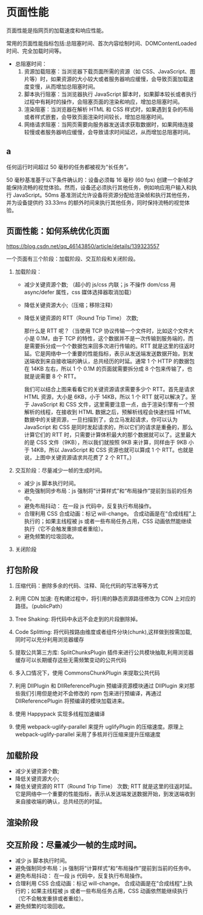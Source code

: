 # 页面性能

页面性能是指网页的加载速度和响应性能。

常用的页面性能指标包括:总阻塞时间、首次内容绘制时间、DOMContentLoaded 时间、完全加载时间等。

- 总阻塞时间：
  1. 资源加载阻塞：当浏览器下载页面所需的资源（如 CSS、JavaScript、图片等）时，如果资源的大小较大或者服务器响应缓慢，会导致页面加载速度变慢，从而增加总阻塞时间。
  2. 脚本执行阻塞：当浏览器执行 JavaScript 脚本时，如果脚本较长或者执行过程中有耗时的操作，会阻塞页面的渲染和响应，增加总阻塞时间。
  3. 渲染阻塞：当浏览器在解析 HTML 和 CSS 样式时，如果遇到复杂的布局或者样式嵌套，会导致页面渲染时间较长，增加总阻塞时间。
  4. 网络请求阻塞：当网页需要向服务器发送请求获取数据时，如果网络连接较慢或者服务器响应缓慢，会导致请求时间延迟，从而增加总阻塞时间。

## a

任何运行时间超过 50 毫秒的任务都被视为“长任务”。

50 毫秒基准基于以下条件确认的：设备必须每 16 毫秒 (60 fps) 创建一个新帧才能保持流畅的视觉体验。然而，设备还必须执行其他任务，例如响应用户输入和执行 JavaScript。50ms 基准测试允许设备将资源分配给渲染帧和执行其他任务，并为设备提供约 33.33ms 的额外时间来执行其他任务，同时保持流畅的视觉体验。

## 页面性能：如何系统优化页面

https://blog.csdn.net/qq_46143850/article/details/139323557

一个页面有三个阶段：加载阶段、交互阶段和关闭阶段。

1. 加载阶段：

   - 减少关键资源个数; （超小的 js/css 内联；js 不操作 dom/css 用 async/defer 属性，css 媒体选择器取消加载）
   - 降低关键资源大小;（压缩；移除注释）
   - 降低关键资源的 RTT（Round Trip Time） 次数;

     那什么是 RTT 呢？（当使用 TCP 协议传输一个文件时，比如这个文件大小是 0.1M，由于 TCP 的特性，这个数据并不是一次传输到服务端的，而是需要拆分成一个个数据包来回多次进行传输的。RTT 就是这里的往返时延。它是网络中一个重要的性能指标，表示从发送端发送数据开始，到发送端收到来自接收端的确认，总共经历的时延。通常 1 个 HTTP 的数据包在 14KB 左右，所以 1 个 0.1M 的页面就需要拆分成 8 个包来传输了，也就是说需要 8 个 RTT。

     我们可以结合上图来看看它的关键资源请求需要多少个 RTT。首先是请求 HTML 资源，大小是 6KB，小于 14KB，所以 1 个 RTT 就可以解决了。至于 JavaScript 和 CSS 文件，这里需要注意一点，由于渲染引擎有一个预解析的线程，在接收到 HTML 数据之后，预解析线程会快速扫描 HTML 数据中的关键资源，一旦扫描到了，会立马发起请求，你可以认为 JavaScript 和 CSS 是同时发起请求的，所以它们的请求是重叠的，那么计算它们的 RTT 时，只需要计算体积最大的那个数据就可以了。这里最大的是 CSS 文件（9KB），所以我们就按照 9KB 来计算，同样由于 9KB 小于 14KB，所以 JavaScript 和 CSS 资源也就可以算成 1 个 RTT。也就是说，上图中关键资源请求共花费了 2 个 RTT。）

2. 交互阶段：尽量减少一帧的生成时间。

   - 减少 js 脚本执行时间。
   - 避免强制同步布局：js 强制将“计算样式”和“布局操作”提前到当前的任务中。
   - 避免布局抖动： 在一段 js 代码中，反复执行布局操作。
   - 合理利用 CSS 合成动画：标记 will-change。
     合成动画是在“合成线程”上执行的；如果主线程被 js 或者一些布局任务占用，CSS 动画依然能继续执行（它不会触发重排或者重绘）。
   - 避免频繁的垃圾回收。

3. 关闭阶段

## 打包阶段

1. 压缩代码：删除多余的代码、注释、简化代码的写法等等⽅式
2. 利⽤ CDN 加速: 在构建过程中，将引⽤的静态资源路径修改为 CDN 上对应的路径。（publicPath）
3. Tree Shaking: 将代码中永远不会⾛到的⽚段删除掉。
4. Code Splitting: 将代码按路由维度或者组件分块(chunk),这样做到按需加载,同时可以充分利⽤浏览器缓存
5. 提取公共第三⽅库: SplitChunksPlugin 插件来进⾏公共模块抽取,利⽤浏览器缓存可以⻓期缓存这些⽆需频繁变动的公共代码

6. 多⼊⼝情况下，使⽤ CommonsChunkPlugin 来提取公共代码
7. 利⽤ DllPlugin 和 DllReferencePlugin 预编译资源模块通过 DllPlugin 来对那些我们引⽤但是绝对不会修改的 npm 包来进⾏预编译，再通过 DllReferencePlugin 将预编译的模块加载进来。
8. 使⽤ Happypack 实现多线程加速编译
9. 使⽤ webpack-uglify-parallel 来提升 uglifyPlugin 的压缩速度。原理上 webpack-uglify-parallel 采⽤了多核并⾏压缩来提升压缩速度

## 加载阶段

- 减少关键资源个数;
- 降低关键资源大小;
- 降低关键资源的 RTT（Round Trip Time） 次数;
  RTT 就是这里的往返时延。它是网络中一个重要的性能指标，表示从发送端发送数据开始，到发送端收到来自接收端的确认，总共经历的时延。

## 渲染阶段

## 交互阶段：尽量减少一帧的生成时间。

- 减少 js 脚本执行时间。
- 避免强制同步布局：js 强制将“计算样式”和“布局操作”提前到当前的任务中。
- 避免布局抖动： 在一段 js 代码中，反复执行布局操作。
- 合理利用 CSS 合成动画：标记 will-change。
  合成动画是在“合成线程”上执行的；如果主线程被 js 或者一些布局任务占用，CSS 动画依然能继续执行（它不会触发重排或者重绘）。
- 避免频繁的垃圾回收。
